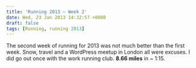 ```yaml
---
title: 'Running 2013 – Week 2'
date: Wed, 23 Jan 2013 14:32:57 +0000
draft: false
tags: [Running, running 2013]
---
```


The second week of running for 2013 was not much better than the first week. Snow, travel and a WordPress meetup in London all were excuses. I did go out once with the work running club. **8.66 miles** in ~ 1:15.
